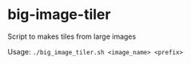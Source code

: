 # big-image-tiler
Script to makes tiles from large images

Usage: `./big_image_tiler.sh <image_name> <prefix>`
